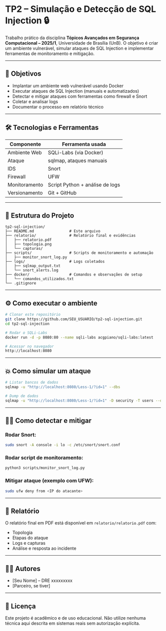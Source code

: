 # TP2 – Simulação e Detecção de SQL Injection 🔒

Trabalho prático da disciplina **Tópicos Avançados em Segurança Computacional – 2025/1**, Universidade de Brasília (UnB). O objetivo é criar um ambiente vulnerável, simular ataques de SQL Injection e implementar ferramentas de monitoramento e mitigação.

---

## 📌 Objetivos

- Implantar um ambiente web vulnerável usando Docker
- Executar ataques de SQL Injection (manuais e automatizados)
- Detectar e mitigar ataques com ferramentas como firewall e Snort
- Coletar e analisar logs
- Documentar o processo em relatório técnico

---

## 🛠️ Tecnologias e Ferramentas

| Componente      | Ferramenta usada                  |
|----------------|-----------------------------------|
| Ambiente Web   | SQLi-Labs (via Docker)            |
| Ataque         | sqlmap, ataques manuais           |
| IDS            | Snort                             |
| Firewall       | UFW                               |
| Monitoramento  | Script Python + análise de logs   |
| Versionamento  | Git + GitHub                      |

---

## 🧱 Estrutura do Projeto

```
tp2-sql-injection/
├── README.md                # Este arquivo
├── relatorio/               # Relatório final e evidências
│   ├── relatorio.pdf
│   ├── topologia.png
│   └── capturas/
├── scripts/                 # Scripts de monitoramento e automação
│   ├── monitor_snort_log.py
├── logs/                    # Logs coletados
│   ├── sqlmap_output.txt
│   └── snort_alerts.log
├── docker/                  # Comandos e observações de setup
│   └── comandos_utilizados.txt
└── .gitignore
```

---

## ⚙️ Como executar o ambiente

```bash
# Clonar este repositório
git clone https://github.com/SEU_USUARIO/tp2-sql-injection.git
cd tp2-sql-injection

# Rodar o SQLi-Labs
docker run -d -p 8080:80 --name sqli-labs acgpiano/sqli-labs:latest

# Acessar no navegador
http://localhost:8080
```

---

## 💥 Como simular um ataque

```bash
# Listar bancos de dados
sqlmap -u "http://localhost:8080/Less-1/?id=1" --dbs

# Dump de dados
sqlmap -u "http://localhost:8080/Less-1/?id=1" -D security -T users --dump
```

---

## 🕵️‍♀️ Como detectar e mitigar

### Rodar Snort:
```bash
sudo snort -A console -i lo -c /etc/snort/snort.conf
```

### Rodar script de monitoramento:
```bash
python3 scripts/monitor_snort_log.py
```

### Mitigar ataque (exemplo com UFW):
```bash
sudo ufw deny from <IP do atacante>
```

---

## 🧾 Relatório

O relatório final em PDF está disponível em `relatorio/relatorio.pdf` com:

- Topologia
- Etapas do ataque
- Logs e capturas
- Análise e resposta ao incidente

---

## 👩‍💻 Autores

- [Seu Nome] – DRE xxxxxxxxx
- [Parceiro, se tiver]

---

## 📄 Licença

Este projeto é acadêmico e de uso educacional. Não utilize nenhuma técnica aqui descrita em sistemas reais sem autorização explícita.

